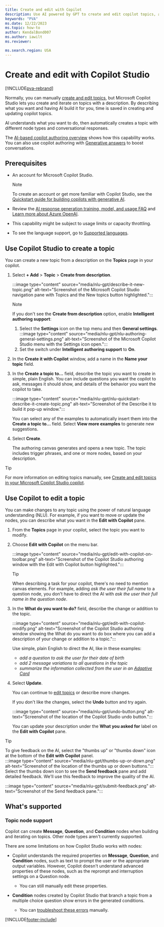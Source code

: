 ```yaml
---
title: Create and edit with Copilot
description: Use AI powered by GPT to create and edit copilot topics, and get your copilot ready for your users in minutes.
keywords: "PVA"
ms.date: 12/22/2023
ms.topic: how-to
author: KendalBond007
ms.author: iawilt
ms.reviewer: 

ms.search.region: USA
---
```


# Create and edit with Copilot Studio

[!INCLUDE[pva-rebrand](includes/pva-rebrand.md)]

Normally, you can manually [create and edit topics](authoring-create-edit-topics.md), but Microsoft Copilot Studio lets you create and iterate on topics with a description. By describing what you want and having AI build it for you, time is saved in creating and updating copilot topics.

AI understands what you want to do, then automatically creates a topic with different node types and conversational responses.

The [AI-based copilot authoring overview](nlu-gpt-overview.md) shows how this capability works. You can also use copilot authoring with [Generative answers](nlu-boost-conversations.md) to boost conversations.

## Prerequisites

- An account for Microsoft Copilot Studio.
  
  > [!NOTE]
  >  
  > To create an account or get more familiar with Copilot Studio, see the [Quickstart guide for building copilots with generative AI](nlu-gpt-quickstart.md).

- Review the [AI response generation training, model, and usage FAQ](faqs-copilot.md) and [Learn more about Azure OpenAI](/legal/cognitive-services/openai/transparency-note).

- This capability might be subject to usage limits or capacity throttling.

- To see the language support, go to [Supported languages](authoring-language-support.md).

## Use Copilot Studio to create a topic

You can create a new topic from a description on the **Topics** page in your copilot.

1. Select **+ Add** > **Topic** > **Create from description**.

   :::image type="content" source="media/nlu-gpt/describe-it-new-topic.png" alt-text="Screenshot of the Microsoft Copilot Studio navigation pane with Topics and the New topics button highlighted.":::

   > [!NOTE]
   >  
   > If you don't see the **Create from description** option, enable **Intelligent authoring support**:
   >
   > 1. Select the **Settings** icon on the top menu and then **General settings**.
    >:::image type="content" source="media/nlu-gpt/nlu-authoring-general-settings.png" alt-text="Screenshot of the Microsoft Copilot Studio menu with the Settings icon open.":::
   > 1. Set the switch under **Intelligent authoring support** to **On**.

1. In the **Create it with Copilot** window, add a name in the **Name your topic** field.

1. In the **Create a topic to...** field, describe the topic you want to create in simple, plain English. You can include questions you want the copilot to ask, messages it should show, and details of the behavior you want the copilot to take.

   :::image type="content" source="media/nlu-gpt/nlu-quickstart-describe-it-create-topic.png" alt-text="Screenshot of the Describe it to build it pop-up window.":::

   You can select any of the examples to automatically insert them into the **Create a topic to...** field. Select **View more examples** to generate new suggestions.

1. Select **Create**.

   The authoring canvas generates and opens a new topic. The topic includes trigger phrases, and one or more nodes, based on your description.

> [!TIP]
> For more information on editing topics manually, see [Create and edit topics in your Microsoft Copilot Studio copilot](authoring-create-edit-topics.md).

## Use Copilot to edit a topic

You can make changes to any topic using the power of natural language understanding (NLU). For example, if you want to move or update the nodes, you can describe what you want in the **Edit with Copilot** pane.

1. From the **Topics** page in your copilot, select the topic you want to modify.
1. Choose **Edit with Copilot** on the menu bar.

    :::image type="content" source="media/nlu-gpt/edit-with-copilot-on-toolbar.png" alt-text="Screenshot of the Copilot Studio authoring window with the Edit with Copilot button highlighted.":::

    > [!TIP]
    > When describing a task for your copilot, there's no need to mention canvas elements. For example, adding _ask the user their full name_ to a question node, you don't have to direct the AI with _ask the user their full name in the question node_.

1. In the **What do you want to do?** field, describe the change or addition to the topic.

   :::image type="content" source="media/nlu-gpt/edit-with-copilot-modify.png" alt-text="Screenshot of the Copilot Studio authoring window showing the What do you want to do box where you can add a description of your change or addition to a topic.":::

   Use simple, plain English to direct the AI, like in these examples:

   - _add a question to ask the user for their date of birth_
   - _add 2 message variations to all questions in the topic_
   - _summarize the information collected from the user in an [Adaptive Card](authoring-send-message.md#add-an-adaptive-card)_

1. Select **Update**.

   You can continue to [edit topics](authoring-create-edit-topics.md) or describe more changes.

    If you don't like the changes, select the **Undo** button and try again.

    :::image type="content" source="media/nlu-gpt/undo-button.png" alt-text="Screenshot of the location of the Copilot Studio undo button.":::

    You can update your description under the **What you asked for** label on the **Edit with Copilot** pane.

> [!TIP]
>  
> To give feedback on the AI, select the "thumbs up" or "thumbs down" icon at the bottom of the **Edit with Copilot** panel.  
> :::image type="content" source="media/nlu-gpt/thumbs-up-or-down.png" alt-text="Screenshot of the location of the thumbs up or down buttons.":::
> Select the thumbs down icon to see the **Send feedback** pane and add detailed feedback. We'll use this feedback to improve the quality of the AI.
>  
> :::image type="content" source="media/nlu-gpt/submit-feedback.png" alt-text="Screenshot of the Send feedback pane.":::

## What's supported

### Topic node support

Copilot can create **Message**, **Question**, and **Condition** nodes when building and iterating on topics. Other node types aren't currently supported.

There are some limitations on how Copilot Studio works with nodes:

- Copilot understands the required properties on **Message**, **Question**, and **Condition** nodes, such as text to prompt the user or the appropriate output variables. However, Copilot doesn't understand advanced properties of these nodes, such as the reprompt and interruption settings on a Question node.
  - You can still manually edit these properties.

- **Condition** nodes created by Copilot Studio that branch a topic from a multiple choice question show errors in the generated conditions.
  - You can [troubleshoot these errors](error-codes.md) manually.

[!INCLUDE[footer-include](includes/footer-banner.md)]
